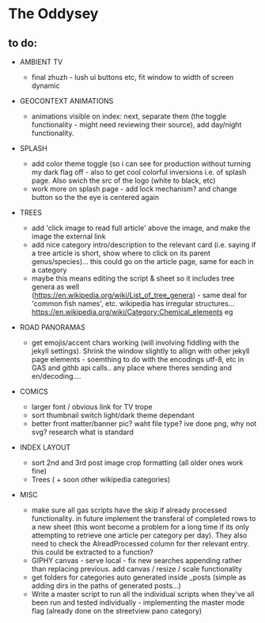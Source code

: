# The Oddysey
## to do:

- AMBIENT TV
  - final zhuzh - lush ui buttons etc, fit window to width of screen dynamic
  
- GEOCONTEXT ANIMATIONS
  - animations visible on index: next, separate them (the toggle functionality - might need reviewing their source), add day/night functionality.

- SPLASH  
  - add color theme toggle (so i can see for production without turning my dark flag off - also to get cool colorful inversions i.e. of splash page. Also swich the src of the logo (white to black, etc)
  - work more on splash page - add lock mechanism? and change button so the the eye is centered again  

- TREES
  - add 'click image to read full article' above the image, and make the image the external link
  - add nice category intro/description to the relevant card (i.e. saying if a tree article is short, show where to click on its 
    parent genus/species)... this could go on the article page, same for each in a category
  - maybe this means editing the script & sheet so it includes tree genera as well         
        (https://en.wikipedia.org/wiki/List_of_tree_genera) - same deal for 'common fish names', etc. wikipedia has irregular structures... https://en.wikipedia.org/wiki/Category:Chemical_elements eg

- ROAD PANORAMAS
  -  get emojis/accent chars working (will involving fiddling with the jekyll settings). Shrink the window slightly to allign with other jekyll page elements - soemthing to do with the encodings utf-8, etc in GAS and githb api calls.. any place where theres sending and en/decoding....

- COMICS
  - larger font / obvious link for TV trope
  - sort thumbnail switch light/dark theme dependant
  - better front matter/banner pic? waht file type? ive done png, why not svg? research what is standard

- INDEX LAYOUT
  - sort 2nd and 3rd post image crop formatting (all older ones work fine)
  - Trees ( + soon other wikipedia categories)
      
- MISC
  - make sure all gas scripts have the skip if already processed functionality. in future implement the transferal of completed rows to a new sheet (this wont become a problem for a long time if its only attempting to retrieve one article per category per day). They also need to check the AlreadProcessed column for ther relevant entry. this could be extracted to a function? 
  - GIPHY canvas - serve local - fix new searches appending rather than replacing previous. add canvas / resize / scale functionality
  - get folders for categories auto generated inside _posts (simple as adding dirs in the paths of generated posts...)
  - Write a master script to run all the individual scripts when they've all been run and tested individually - implementing the master mode flag (already done on the streetview pano category)
